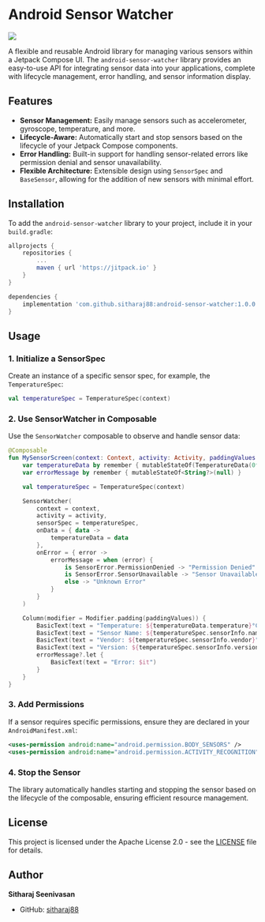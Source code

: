 
# Android Sensor Watcher

[![](https://jitpack.io/v/sitharaj88/android-sensor-watcher.svg)](https://jitpack.io/#sitharaj88/android-sensor-watcher)

A flexible and reusable Android library for managing various sensors within a Jetpack Compose UI. The `android-sensor-watcher` library provides an easy-to-use API for integrating sensor data into your applications, complete with lifecycle management, error handling, and sensor information display.

## Features

- **Sensor Management:** Easily manage sensors such as accelerometer, gyroscope, temperature, and more.
- **Lifecycle-Aware:** Automatically start and stop sensors based on the lifecycle of your Jetpack Compose components.
- **Error Handling:** Built-in support for handling sensor-related errors like permission denial and sensor unavailability.
- **Flexible Architecture:** Extensible design using `SensorSpec` and `BaseSensor`, allowing for the addition of new sensors with minimal effort.

## Installation

To add the `android-sensor-watcher` library to your project, include it in your `build.gradle`:

```gradle
allprojects {
    repositories {
        ...
        maven { url 'https://jitpack.io' }
    }
}
```

```gradle
dependencies {
    implementation 'com.github.sitharaj88:android-sensor-watcher:1.0.0'
}
```

## Usage

### 1. Initialize a SensorSpec

Create an instance of a specific sensor spec, for example, the `TemperatureSpec`:

```kotlin
val temperatureSpec = TemperatureSpec(context)
```

### 2. Use SensorWatcher in Composable

Use the `SensorWatcher` composable to observe and handle sensor data:

```kotlin
@Composable
fun MySensorScreen(context: Context, activity: Activity, paddingValues: PaddingValues) {
    var temperatureData by remember { mutableStateOf(TemperatureData(0f)) }
    var errorMessage by remember { mutableStateOf<String?>(null) }

    val temperatureSpec = TemperatureSpec(context)

    SensorWatcher(
        context = context,
        activity = activity,
        sensorSpec = temperatureSpec,
        onData = { data ->
            temperatureData = data
        },
        onError = { error ->
            errorMessage = when (error) {
                is SensorError.PermissionDenied -> "Permission Denied"
                is SensorError.SensorUnavailable -> "Sensor Unavailable"
                else -> "Unknown Error"
            }
        }
    )

    Column(modifier = Modifier.padding(paddingValues)) {
        BasicText(text = "Temperature: ${temperatureData.temperature}°C")
        BasicText(text = "Sensor Name: ${temperatureSpec.sensorInfo.name}")
        BasicText(text = "Vendor: ${temperatureSpec.sensorInfo.vendor}")
        BasicText(text = "Version: ${temperatureSpec.sensorInfo.version}")
        errorMessage?.let {
            BasicText(text = "Error: $it")
        }
    }
}
```

### 3. Add Permissions

If a sensor requires specific permissions, ensure they are declared in your `AndroidManifest.xml`:

```xml
<uses-permission android:name="android.permission.BODY_SENSORS" />
<uses-permission android:name="android.permission.ACTIVITY_RECOGNITION" />
```

### 4. Stop the Sensor

The library automatically handles starting and stopping the sensor based on the lifecycle of the composable, ensuring efficient resource management.

## License

This project is licensed under the Apache License 2.0 - see the [LICENSE](LICENSE) file for details.

## Author

**Sitharaj Seenivasan**

- GitHub: [sitharaj88](https://github.com/sitharaj88)
